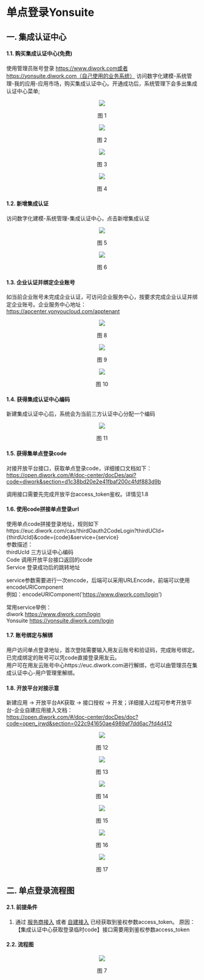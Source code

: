 # 单点登录Yonsuite
## 一. 集成认证中心
#### 1.1. 购买集成认证中心(免费)

使用管理员账号登录
https://www.diwork.com或者https://yonsuite.diwork.com（自己使用的业务系统）
访问数字化建模-系统管理-我的应用-应用市场，购买集成认证中心。开通成功后，系统管理下会多出集成认证中心菜单;

<div align=center>
<img src="/mybook/single-login/1-/images/1.png"/>
</div>
<p align="center">图 1</p>

<div align=center>
<img src="/mybook/single-login/1-/images/2.png"/>
</div>
<p align="center">图 2</p>

<div align=center>
<img src="/mybook/single-login/1-/images/3.png"/>
</div>
<p align="center">图 3</p>

<div align=center>
<img src="/mybook/single-login/1-/images/4.png"/>
</div>
<p align="center">图 4</p>

#### 1.2. 新增集成认证

访问数字化建模-系统管理-集成认证中心，点击新增集成认证

<div align=center>
<img src="/mybook/single-login/1-/images/5.png"/>
</div>
<p align="center">图 5</p>

<div align=center>
<img src="/mybook/single-login/1-/images/6.png"/>
</div>
<p align="center">图 6</p>

#### 1.3. 企业认证并绑定企业账号

如当前企业账号未完成企业认证，可访问企业服务中心，按要求完成企业认证并绑定企业账号。企业服务中心地址：https://apcenter.yonyoucloud.com/apptenant

<div align=center>
<img src="/mybook/single-login/1-/images/8.png"/>
</div>
<p align="center">图 8</p>

<div align=center>
<img src="/mybook/single-login/1-/images/9.png"/>
</div>
<p align="center">图 9</p>
<div align=center>
<img src="/mybook/single-login/1-/images/10.png"/>
</div>
<p align="center">图 10</p>

#### 1.4. 获得集成认证中心编码

新建集成认证中心后，系统会为当前三方认证中心分配一个编码
<div align=center>
<img src="/mybook/single-login/1-/images/11.png"/>
</div>
<p align="center">图 11</p>

#### 1.5. 获得集单点登录code

对接开放平台接口，获取单点登录code，详细接口文档如下：<br>
https://open.diwork.com/#/doc-center/docDes/api?code=diwork&section=d1c38bd20e2e41fbaf200c4fdf883d9b

调用接口需要先完成开放平台access_token鉴权。详情见1.8

#### 1.6. 使用code拼接单点登录url

使用单点code拼接登录地址，规则如下https://euc.diwork.com/cas/thirdOauth2CodeLogin?thirdUCId={thirdUcId}&code={code}&service={service}<br>
  参数描述：<br>
thirdUcId	三方认证中心编码<br>
Code	调用开放平台接口返回的code<br>
Service	登录成功后的跳转地址<br>

service参数需要进行一次encode，后端可以采用URLEncode，前端可以使用encodeURIComponent<br>
例如：encodeURIComponent('https://www.diwork.com/login')

常用service举例：<br>
diwork	https://www.diwork.com/login <br>
Yonsuite	https://yonsuite.diwork.com/login

#### 1.7. 账号绑定与解绑

用户访问单点登录地址，首次登陆需要输入用友云账号和验证码，完成账号绑定。<br>
已完成绑定的账号可以凭code直接登录用友云。<br>
用户可在用友云账号中心https://euc.diwork.com进行解绑，也可以由管理员在集成认证中心-用户管理里解绑。

#### 1.8.  开放平台对接示意
新建应用 -> 开放平台AK获取 -> 接口授权 -> 开发；详细接入过程可参考开放平台-企业自建应用接入文档：<br>
https://open.diwork.com/#/doc-center/docDes/doc?code=open_jrwd&section=022c941650ae4989af7dd6ac7fd4d412
<div align=center>
<img src="/mybook/single-login/1-/images/12.png"/>
</div>
<p align="center">图 12</p>

<div align=center>
<img src="/mybook/single-login/1-/images/13.png"/>
</div>
<p align="center">图 13</p>
<div align=center>
<img src="/mybook/single-login/1-/images/14.png"/>
</div>
<p align="center">图 14</p>
<div align=center>
<img src="/mybook/single-login/1-/images/15.png"/>
</div>
<p align="center">图 15</p>

<div align=center>
<img src="/mybook/single-login/1-/images/16.png"/>
</div>
<p align="center">图 16</p>
<div align=center>
<img src="/mybook/single-login/1-/images/17.png"/>
</div>
<p align="center">图 17</p>

## 二. 单点登录流程图

#### 2.1. 前提条件

1. 通过 [服务商接入](mybook/isv/README.md) 或者 [自建接入](mybook/selfbuild/README.md)
已经获取到鉴权参数access_token。
原因：
【集成认证中心获取登录临时code】接口需要用到鉴权参数access_token

#### 2.2. 流程图

<div align=center>
<span style="color: red; text-align: left">
</span>
<img src="/mybook/single-login/1-/images/7.png"/>
</div>
<p align="center">图 7</p>


